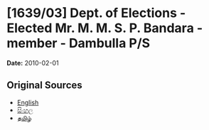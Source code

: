 # [1639/03] Dept. of Elections - Elected Mr. M. M. S. P. Bandara - member - Dambulla P/S

**Date:** 2010-02-01

## Original Sources

- [English](https://documents.gov.lk/view/extra-gazettes/2010/2/1639-03_E.pdf)
- [සිංහල](https://documents.gov.lk/view/extra-gazettes/2010/2/1639-03_S.pdf)
- [தமிழ்](https://documents.gov.lk/view/extra-gazettes/2010/2/1639-03_T.pdf)
